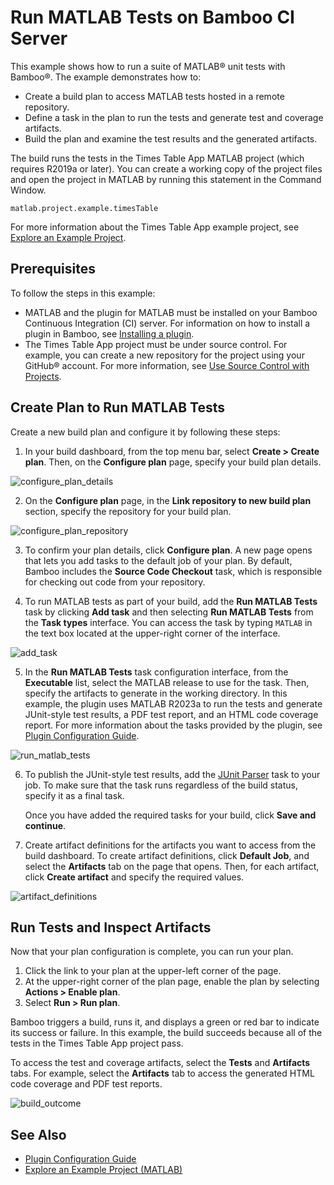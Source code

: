 # Run MATLAB Tests on Bamboo CI Server

This example shows how to run a suite of MATLAB&reg; unit tests with Bamboo&reg;. The example demonstrates how to:

* Create a build plan to access MATLAB tests hosted in a remote repository.
* Define a task in the plan to run the tests and generate test and coverage artifacts.
* Build the plan and examine the test results and the generated artifacts.

The build runs the tests in the Times Table App MATLAB project (which requires R2019a or later). You can create a working copy of the project files and open the project in MATLAB by running this statement in the Command Window.

```
matlab.project.example.timesTable
```

For more information about the Times Table App example project, see [Explore an Example Project](https://www.mathworks.com/help/matlab/matlab_prog/explore-an-example-project.html).

## Prerequisites
To follow the steps in this example:

* MATLAB and the plugin for MATLAB must be installed on your Bamboo Continuous Integration (CI) server. For information on how to install a plugin in Bamboo, see [Installing a plugin](https://confluence.atlassian.com/bamboo/installing-a-plugin-289277265.html).
* The Times Table App project must be under source control. For example, you can create a new repository for the project using your GitHub&reg; account. For more information, see [Use Source Control with Projects](https://www.mathworks.com/help/matlab/matlab_prog/use-source-control-with-projects.html).

## Create Plan to Run MATLAB Tests
Create a new build plan and configure it by following these steps:

1. In your build dashboard, from the top menu bar, select **Create > Create plan**. Then, on the **Configure plan** page, specify your build plan details.

![configure_plan_details](https://user-images.githubusercontent.com/48831250/200667816-08ba3b1a-418e-4b7c-83a6-fdbce623a2a1.png)

2. On the **Configure plan** page, in the **Link repository to new build plan** section, specify the repository for your build plan.
            
![configure_plan_repository](https://user-images.githubusercontent.com/48831250/200669112-d41d8b12-65cf-4d2a-8bf8-9bf49a1a2a6f.png)

3. To confirm your plan details, click **Configure plan**. A new page opens that lets you add tasks to the default job of your plan. By default, Bamboo includes the **Source Code Checkout** task, which is responsible for checking out code from your repository.

4. To run MATLAB tests as part of your build, add the **Run MATLAB Tests** task by clicking **Add task** and then selecting **Run MATLAB Tests** from the **Task types** interface. You can access the task by typing `MATLAB` in the text box located at the upper-right corner of the interface.

![add_task](https://user-images.githubusercontent.com/48831250/200669849-074b86a1-2459-4ed8-8c18-1e13cd36bb0a.png)

5. In the **Run MATLAB Tests** task configuration interface, from the **Executable** list, select the MATLAB release to use for the task. Then, specify the artifacts to generate in the working directory. In this example, the plugin uses MATLAB R2023a to run the tests and generate JUnit-style test results, a PDF test report, and an HTML code coverage report. For more information about the tasks provided by the plugin, see [Plugin Configuration Guide](../CONFIGDOC.md).

![run_matlab_tests](https://user-images.githubusercontent.com/48831250/230393980-2c59701f-7b39-4feb-84d3-70bf3b404dc3.png)

6. To publish the JUnit-style test results, add the [JUnit Parser](https://confluence.atlassian.com/bamboo/junit-parser-289277056.html) task to your job. To make sure that the task runs regardless of the build status, specify it as a final task. 

   Once you have added the required tasks for your build, click **Save and continue**.

7. Create artifact definitions for the artifacts you want to access from the build dashboard. To create artifact definitions, click **Default Job**, and select the **Artifacts** tab on the page that opens. Then, for each artifact, click **Create artifact** and specify the required values. 
  
![artifact_definitions](https://user-images.githubusercontent.com/48831250/200671311-70b084ca-d401-43a3-ba6e-b9d0cdf66695.png)

## Run Tests and Inspect Artifacts
Now that your plan configuration is complete, you can run your plan.

1. Click the link to your plan at the upper-left corner of the page. 
2. At the upper-right corner of the plan page, enable the plan by selecting **Actions > Enable plan**. 
3. Select **Run > Run plan**. 

Bamboo triggers a build, runs it, and displays a green or red bar to indicate its success or failure. In this example, the build succeeds because all of the tests in the Times Table App project pass.

To access the test and coverage artifacts, select the **Tests** and **Artifacts** tabs. For example, select the **Artifacts** tab to access the generated HTML code coverage and PDF test reports. 

![build_outcome](https://user-images.githubusercontent.com/48831250/200681811-1119e3a7-07c5-49c2-a6c8-31c2a1c02cd4.png)

## See Also
* [Plugin Configuration Guide](../CONFIGDOC.md)<br/>
* [Explore an Example Project (MATLAB)](https://www.mathworks.com/help/matlab/matlab_prog/explore-an-example-project.html)
